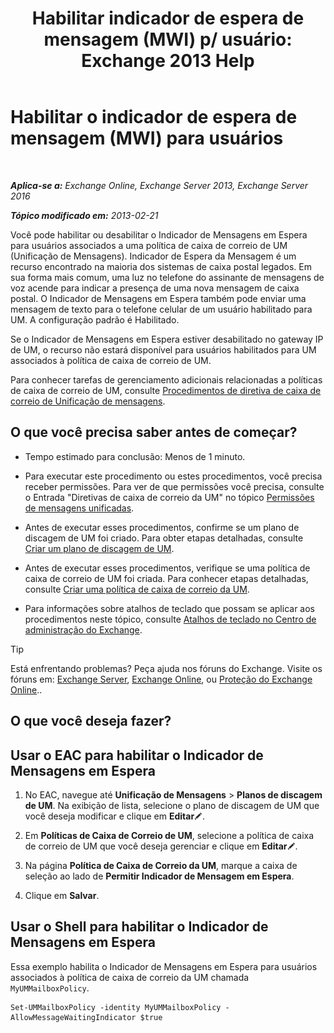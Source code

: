 ﻿---
title: 'Habilitar indicador de espera de mensagem (MWI) p/ usuário: Exchange 2013 Help'
TOCTitle: Habilitar o indicador de espera de mensagem (MWI) para usuários
ms:assetid: 3d0ca657-00b6-4108-a850-b092fede1f75
ms:mtpsurl: https://technet.microsoft.com/pt-br/library/Dd335216(v=EXCHG.150)
ms:contentKeyID: 50556168
ms.date: 05/22/2018
mtps_version: v=EXCHG.150
ms.translationtype: MT
---

# Habilitar o indicador de espera de mensagem (MWI) para usuários

 

_**Aplica-se a:** Exchange Online, Exchange Server 2013, Exchange Server 2016_

_**Tópico modificado em:** 2013-02-21_

Você pode habilitar ou desabilitar o Indicador de Mensagens em Espera para usuários associados a uma política de caixa de correio de UM (Unificação de Mensagens). Indicador de Espera da Mensagem é um recurso encontrado na maioria dos sistemas de caixa postal legados. Em sua forma mais comum, uma luz no telefone do assinante de mensagens de voz acende para indicar a presença de uma nova mensagem de caixa postal. O Indicador de Mensagens em Espera também pode enviar uma mensagem de texto para o telefone celular de um usuário habilitado para UM. A configuração padrão é Habilitado.

Se o Indicador de Mensagens em Espera estiver desabilitado no gateway IP de UM, o recurso não estará disponível para usuários habilitados para UM associados à política de caixa de correio de UM.

Para conhecer tarefas de gerenciamento adicionais relacionadas a políticas de caixa de correio de UM, consulte [Procedimentos de diretiva de caixa de correio de Unificação de mensagens](um-mailbox-policy-procedures-exchange-2013-help.md).

## O que você precisa saber antes de começar?

  - Tempo estimado para conclusão: Menos de 1 minuto.

  - Para executar este procedimento ou estes procedimentos, você precisa receber permissões. Para ver de que permissões você precisa, consulte o Entrada "Diretivas de caixa de correio da UM" no tópico [Permissões de mensagens unificadas](unified-messaging-permissions-exchange-2013-help.md).

  - Antes de executar esses procedimentos, confirme se um plano de discagem de UM foi criado. Para obter etapas detalhadas, consulte [Criar um plano de discagem de UM](create-a-um-dial-plan-exchange-2013-help.md).

  - Antes de executar esses procedimentos, verifique se uma política de caixa de correio de UM foi criada. Para conhecer etapas detalhadas, consulte [Criar uma política de caixa de correio da UM](create-a-um-mailbox-policy-exchange-2013-help.md).

  - Para informações sobre atalhos de teclado que possam se aplicar aos procedimentos neste tópico, consulte [Atalhos de teclado no Centro de administração do Exchange](keyboard-shortcuts-in-the-exchange-admin-center-exchange-online-protection-help.md).


> [!TIP]
> Está enfrentando problemas? Peça ajuda nos fóruns do Exchange. Visite os fóruns em: <A href="https://go.microsoft.com/fwlink/p/?linkid=60612">Exchange Server</A>, <A href="https://go.microsoft.com/fwlink/p/?linkid=267542">Exchange Online</A>, ou <A href="https://go.microsoft.com/fwlink/p/?linkid=285351">Proteção do Exchange Online</A>..



## O que você deseja fazer?

## Usar o EAC para habilitar o Indicador de Mensagens em Espera

1.  No EAC, navegue até **Unificação de Mensagens** \> **Planos de discagem de UM**. Na exibição de lista, selecione o plano de discagem de UM que você deseja modificar e clique em **Editar**![Ícone de edição](images/JJ218640.6f53ccb2-1f13-4c02-bea0-30690e6ea71d(EXCHG.150).gif "Ícone de edição").

2.  Em **Políticas de Caixa de Correio de UM**, selecione a política de caixa de correio de UM que você deseja gerenciar e clique em **Editar**![Ícone de edição](images/JJ218640.6f53ccb2-1f13-4c02-bea0-30690e6ea71d(EXCHG.150).gif "Ícone de edição").

3.  Na página **Política de Caixa de Correio da UM**, marque a caixa de seleção ao lado de **Permitir Indicador de Mensagem em Espera**.

4.  Clique em **Salvar**.

## Usar o Shell para habilitar o Indicador de Mensagens em Espera

Essa exemplo habilita o Indicador de Mensagens em Espera para usuários associados à política de caixa de correio da UM chamada `MyUMMailboxPolicy`.

    Set-UMMailboxPolicy -identity MyUMMailboxPolicy -AllowMessageWaitingIndicator $true

